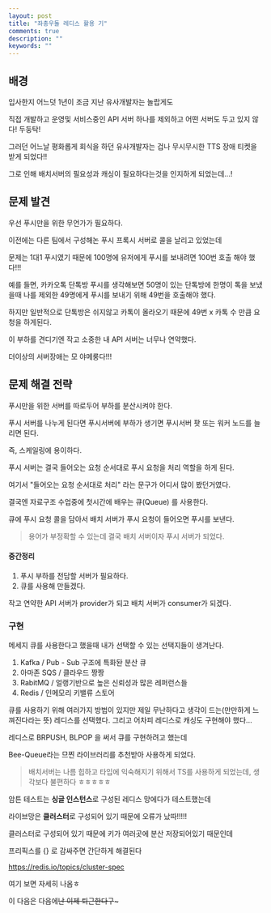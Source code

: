 ```yaml
---
layout: post
title: "좌충우돌 레디스 활용 기"
comments: true
description: ""
keywords: ""
---
```



## 배경


입사한지 어느덧 1년이 조금 지난 유사개발자는 놀랍게도 

직접 개발하고 운영및 서비스중인 API 서버 하나를 제외하고 어떤 서버도 두고 있지 않다! 두둥탁!

그러던 어느날 평화롭게 회식을 하던 유사개발자는 겁나 무시무시한 TTS 장애 티켓을 받게 되었다!!

그로 인해 배치서버의 필요성과 캐싱이 필요하다는것을 인지하게 되었는데...!


## 문제 발견

우선 푸시만을 위한 무언가가 필요하다.

이전에는 다른 팀에서 구성해논 푸시 프록시 서버로 콜을 날리고 있었는데

문제는 1대1 푸시였기 때문에 100명에 유저에게 푸시를 보내려면 100번 호출 해야 했다!!!

예를 들면, 카카오톡 단톡방 푸시를 생각해보면 50명이 있는 단톡방에 한명이 톡을 보냈을때
나를 제외한 49명에게 푸시를 보내기 위해 49번을 호출해야 했다.

하지만 일반적으로 단톡방은 쉬지않고 카톡이 올라오기 때문에 49번 x 카톡 수 만큼 요청을 하게된다.

이 부하를 견디기엔 작고 소중한 내 API 서버는 너무나 연약했다.


더이상의 서버장애는 모 야메룽다!!!


## 문제 해결 전략

푸시만을 위한 서버를 따로두어 부하를 분산시켜야 한다.

푸시 서버를 나누게 된다면 푸시서버에 부하가 생기면 푸시서버 팟 또는 워커 노드를 늘리면 된다. 

즉, 스케일링에 용이하다.


푸시 서버는 결국 들어오는 요청 순서대로 푸시 요청을 처리 역할을 하게 된다.

여기서 "들어오는 요청 순서대로 처리" 라는 문구가 어디서 많이 봤던거였다.

결국엔 자료구조 수업중에 첫시간에 배우는 큐(Queue) 를 사용한다.

큐에 푸시 요청 콜을 담아서 배치 서버가 푸시 요청이 들어오면 푸시를 보낸다.

> 용어가 부정확할 수 있는데 결국 배치 서버이자 푸시 서버가 되었다.


#### 중간정리

1. 푸시 부하를 전담할 서버가 필요하다.
2. 큐를 사용해 만들겠다.

작고 연약한 API 서버가 provider가 되고 배치 서버가 consumer가 되겠다.


### 구현

메세지 큐를 사용한다고 했을때 내가 선택할 수 있는 선택지들이 생겨난다.

1. Kafka / Pub - Sub 구조에 특화돤 분산 큐
2. 아마존 SQS / 클라우드 짱짱
3. RabitMQ / 얼랭기반으로 높은 신뢰성과 많은 레퍼런스들
4. Redis / 인메모리 키밸류 스토어


큐를 사용하기 위해 여러가지 방법이 있지만 제일 무난하다고 생각이 드는(만만하게 느껴진다라는 뜻) 레디스를 선택했다.
그리고 어차피 레디스로 캐싱도 구현해야 했다...


레디스로 BRPUSH, BLPOP 을 써서 큐를 구현하려고 했는데

Bee-Queue라는 므찐 라이브러리를 추천받아 사용하게 되었다.

> 배치서버는 나름 힙하고 타입에 익숙해지기 위해서 TS를 사용하게 되었는데, 생각보다 불편하다 ㅎㅎㅎㅎㅎ

암튼 테스트는 **싱글 인스턴스**로 구성된 레디스 망에다가 테스트했는데

라이브망은 **클러스터**로 구성되어 있기 때문에 오류가 났따!!!!!

클러스터로 구성되어 있기 때문에 키가 여러곳에 분산 저장되어있기 때문인데

프리픽스를 {} 로 감싸주면 간단하게 해결된다

https://redis.io/topics/cluster-spec

여기 보면 자세히 나옴ㅎ


이 다음은 다음에~~난 이제 퇴근한다구~~~
